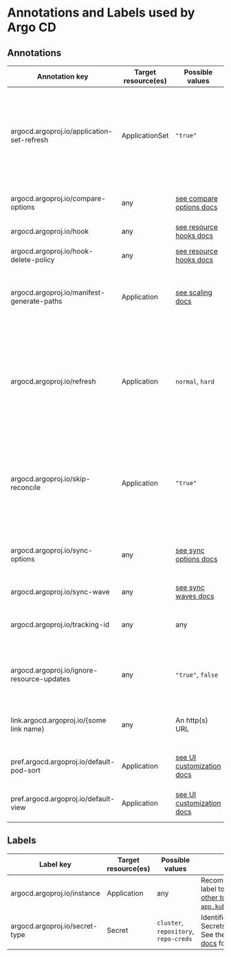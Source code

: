 # Annotations and Labels used by Argo CD

## Annotations

| Annotation key                             | Target resource(es) | Possible values                                                                                   | Description                                                                                                                                                                                                  |
|--------------------------------------------|---------------------|---------------------------------------------------------------------------------------------------|--------------------------------------------------------------------------------------------------------------------------------------------------------------------------------------------------------------|
| argocd.argoproj.io/application-set-refresh | ApplicationSet      | `"true"`                                                                                          | Added when an ApplicationSet is requested to be refreshed by a webhook. The ApplicationSet controller will remove this annotation at the end of reconciliation.                                              |
| argocd.argoproj.io/compare-options         | any                 | [see compare options docs](compare-options.md)                                                    | Configures how an app's current state is compared to its desired state.                                                                                                                                      |
| argocd.argoproj.io/hook                    | any                 | [see resource hooks docs](resource_hooks.md)                                                      | Used to configure [resource hooks](resource_hooks.md).                                                                                                                                                       |
| argocd.argoproj.io/hook-delete-policy      | any                 | [see resource hooks docs](resource_hooks.md#hook-deletion-policies)                               | Used to set a [resource hook's deletion policy](resource_hooks.md#hook-deletion-policies).                                                                                                                   |
| argocd.argoproj.io/manifest-generate-paths | Application         | [see scaling docs](../operator-manual/high_availability.md#webhook-and-manifest-paths-annotation) | Used to avoid unnecessary Application refreshes, especially in mono-repos.                                                                                                                                   |
| argocd.argoproj.io/refresh                 | Application         | `normal`, `hard`                                                                                  | Indicates that app needs to be refreshed. Removed by application controller after app is refreshed. Value `"hard"` means manifest cache and target cluster state cache should be invalidated before refresh. |
| argocd.argoproj.io/skip-reconcile          | Application         | `"true"`                                                                                          | Indicates to the Argo CD application controller that the Application should not be reconciled. See the [skip reconcile documentation](skip_reconcile.md) for use cases.                                      |
| argocd.argoproj.io/sync-options            | any                 | [see sync options docs](sync-options.md)                                                          | Provides a variety of settings to determine how an Application's resources are synced.                                                                                                                       |
| argocd.argoproj.io/sync-wave               | any                 | [see sync waves docs](sync-waves.md)                                                              |                                                                                                                                                                                                              |
| argocd.argoproj.io/tracking-id             | any                 | any                                                                                               | Used by Argo CD to track resources it manages. See [resource tracking docs](resource_tracking.md) for details.                                                                                               |
| argocd.argoproj.io/ignore-resource-updates | any                 | `"true"`, `false`                                                                                  | Used by Argo CD to ignore resource updates. See [reconcile docs](..%2Foperator-manual%2Freconcile.md)reconcile_docs for details.                                                                             |
| link.argocd.argoproj.io/{some link name}   | any                 | An http(s) URL                                                                                    | Adds a link to the Argo CD UI for the resource. See [external URL docs](external-url.md) for details.                                                                                                        |
| pref.argocd.argoproj.io/default-pod-sort   | Application         | [see UI customization docs](../operator-manual/ui-customization.md)                               | Sets the Application's default grouping mechanism.                                                                                                                                                           |
| pref.argocd.argoproj.io/default-view       | Application         | [see UI customization docs](../operator-manual/ui-customization.md)                               | Sets the Application's default view mode (e.g. "tree" or "list")                                                                                                                                             |

## Labels

| Label key                      | Target resource(es) | Possible values                       | Description                                                                                                                                                      |
|--------------------------------|---------------------|---------------------------------------|------------------------------------------------------------------------------------------------------------------------------------------------------------------|
| argocd.argoproj.io/instance    | Application         | any                                   | Recommended tracking label to [avoid conflicts with other tools which use `app.kubernetes.io/instance`](../faq.md#why-is-my-app-out-of-sync-even-after-syncing). |
| argocd.argoproj.io/secret-type | Secret              | `cluster`, `repository`, `repo-creds` | Identifies certain types of Secrets used by Argo CD. See the [Declarative Setup docs](../operator-manual/declarative-setup.md) for details.                      |
